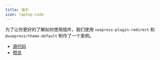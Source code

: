 ```yaml
---
title: 演示
icon: laptop-code
---
```


为了让你更好的了解如何使用插件，我们使用 `vuepress-plugin-redirect` 和 `@vuepress/theme-default` 制作了一个案例。

- [源代码](https://github.com/vuepress-theme-hope/vuepress-theme-hope/tree/main/demo/redirect/)
- [预览](https://plugin-redirect-demo.vuejs.press)
